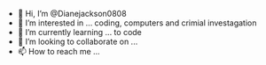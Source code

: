 - 👋 Hi, I’m @Dianejackson0808
- 👀 I’m interested in ... coding, computers and crimial investagation 
- 🌱 I’m currently learning ... to code 
- 💞️ I’m looking to collaborate on ...
- 📫 How to reach me ...

<!---
Dianejackson0808/Dianejackson0808 is a ✨ special ✨ repository because its `README.md` (this file) appears on your GitHub profile.
You can click the Preview link to take a look at your changes.
--->
